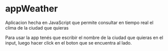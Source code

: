 # appWeather
Aplicacion hecha en JavaScript que permite consultar en tiempo real el clima de la ciudad que quieras

Para usar la app tenés que escribir el nombre de la ciudad que quieras en el input, luego hacer click en el boton que se encuentra al lado.
